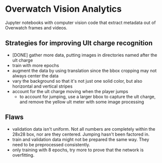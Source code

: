 # Overwatch Vision Analytics

Jupyter notebooks with computer vision code that extract metadata out of Overwatch frames and videos.

## Strategies for improving Ult charge recognition 
* [DONE] gather more data, putting images in directories named after the ult charge
* train with more epochs
* augment the data by using translation since the bbox cropping may not always center the data
* vary the background so that it's not just one solid color, but also horizontal and vertical stripes
* account for the ult charge moving when the player jumps
  * to account for jumping, use a larger bbox to capture the ult charge, and remove the yellow ult meter with some image processing

## Flaws
* validation data isn't uniform. Not all numbers are completely within the 28x28 box, nor are they centered. Jumping hasn't been factored in.
* train and validation data might not be prepared the same way. They need to be preprocessed consistently.
* only training with 8 epochs, try more to prove that the network is overfitting.
